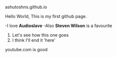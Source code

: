 ashutoshns.github.io

Hello World,
  This is my first github page.
  
  
-I love **Audioslave**
-Also **Steven Wilson** is a favourite

1. Let's see how this one goes
2. I think I'll end it 'here'

youtube.com is good
